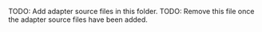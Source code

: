 TODO: Add adapter source files in this folder.
TODO: Remove this file once the adapter source files have been added.
